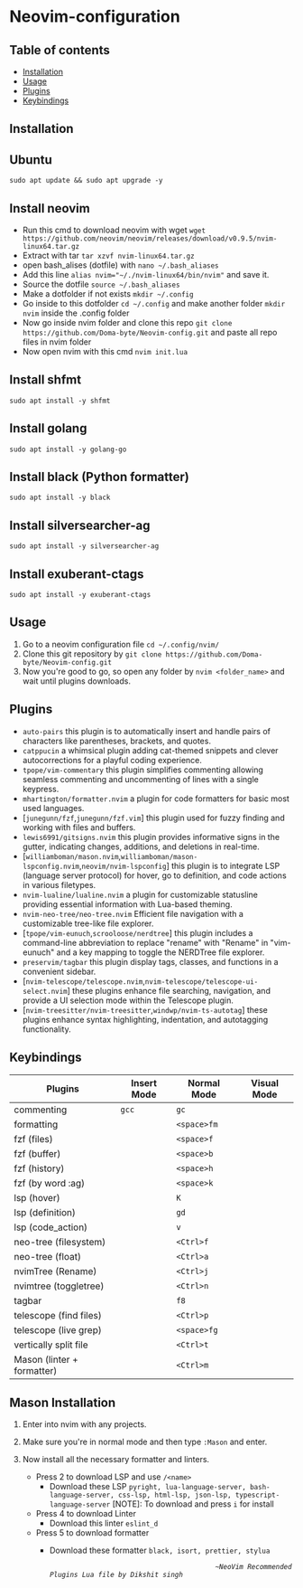 # Neovim-configuration

## Table of contents

- [Installation](#installation)
- [Usage](#usage)
- [Plugins](#plugins)
- [Keybindings](#keybindings)

## Installation

## Ubuntu

```
sudo apt update && sudo apt upgrade -y
```

## Install neovim

- Run this cmd to download neovim with wget `wget https://github.com/neovim/neovim/releases/download/v0.9.5/nvim-linux64.tar.gz`
- Extract with tar `tar xzvf nvim-linux64.tar.gz`
- open bash_alises (dotfile) with `nano ~/.bash_aliases`
- Add this line `alias nvim="~/./nvim-linux64/bin/nvim"` and save it.
- Source the dotfile `source ~/.bash_aliases`
- Make a dotfolder if not exists `mkdir ~/.config`
- Go inside to this dotfolder `cd ~/.config` and make another folder `mkdir nvim` inside the .config folder
- Now go inside nvim folder and clone this repo `git clone https://github.com/Doma-byte/Neovim-config.git` and paste all repo files in nvim folder
- Now open nvim with this cmd `nvim init.lua`

## Install shfmt

```
sudo apt install -y shfmt
```

## Install golang

```
sudo apt install -y golang-go
```

## Install black (Python formatter)

```
sudo apt install -y black
```

## Install silversearcher-ag

```
sudo apt install -y silversearcher-ag
```

## Install exuberant-ctags

```
sudo apt install -y exuberant-ctags
```

## Usage

1. Go to a neovim configuration file `cd ~/.config/nvim/`
2. Clone this git repository by `git clone https://github.com/Doma-byte/Neovim-config.git`
3. Now you're good to go, so open any folder by `nvim <folder_name>` and wait until plugins downloads.

## Plugins

- `auto-pairs` this plugin is to automatically insert and handle pairs of characters like parentheses, brackets, and quotes.
- `catppucin` a whimsical plugin adding cat-themed snippets and clever autocorrections for a playful coding experience.
- `tpope/vim-commentary` this plugin simplifies commenting allowing seamless commenting and uncommenting of lines with a single keypress.
- `mhartington/formatter.nvim` a plugin for code formatters for basic most used languages.
- [`junegunn/fzf`,`junegunn/fzf.vim`] this plugin used for fuzzy finding and working with files and buffers.
- `lewis6991/gitsigns.nvim` this plugin provides informative signs in the gutter, indicating changes, additions, and deletions in real-time.
- [`williamboman/mason.nvim`,`williamboman/mason-lspconfig.nvim`,`neovim/nvim-lspconfig`] this plugin is to integrate LSP (language server protocol) for hover, go to definition, and code actions in various filetypes.
- `nvim-lualine/lualine.nvim` a plugin for customizable statusline providing essential information with Lua-based theming.
- `nvim-neo-tree/neo-tree.nvim` Efficient file navigation with a customizable tree-like file explorer.
- [`tpope/vim-eunuch`,`scrooloose/nerdtree`] this plugin includes a command-line abbreviation to replace "rename" with "Rename" in "vim-eunuch" and a key mapping to toggle the NERDTree file explorer.
- `preservim/tagbar` this plugin display tags, classes, and functions in a convenient sidebar.
- [`nvim-telescope/telescope.nvim`,`nvim-telescope/telescope-ui-select.nvim`] these plugins enhance file searching, navigation, and provide a UI selection mode within the Telescope plugin.
- [`nvim-treesitter/nvim-treesitter`,`windwp/nvim-ts-autotag`] these plugins enhance syntax highlighting, indentation, and autotagging functionality.

## Keybindings

| Plugins                    | Insert Mode | Normal Mode | Visual Mode |
| -------------------------- | ----------- | ----------- | ----------- |
| commenting                 | `gcc`       | `gc`        |             |
| formatting                 |             | `<space>fm` |             |
| fzf (files)                |             | `<space>f`  |             |
| fzf (buffer)               |             | `<space>b`  |             |
| fzf (history)              |             | `<space>h`  |             |
| fzf (by word :ag)          |             | `<space>k`  |             |
| lsp (hover)                |             | `K`         |             |
| lsp (definition)           |             | `gd`        |             |
| lsp (code_action)          |             | `v`         |             |
| neo-tree (filesystem)      |             | `<Ctrl>f`   |             |
| neo-tree (float)           |             | `<Ctrl>a`   |             |
| nvimTree (Rename)          |             | `<Ctrl>j`   |             |
| nvimtree (toggletree)      |             | `<Ctrl>n`   |             |
| tagbar                     |             | `f8`        |             |
| telescope (find files)     |             | `<Ctrl>p`   |             |
| telescope (live grep)      |             | `<space>fg` |             |
| vertically split file      |             | `<Ctrl>t`   |             |
| Mason (linter + formatter) |             | `<Ctrl>m`   |             |

## Mason Installation

1.  Enter into nvim with any projects.
2.  Make sure you're in normal mode and then type `:Mason` and enter.
3.  Now install all the necessary formatter and linters.

    - Press 2 to download LSP and use `/<name>`
      - Download these LSP `pyright, lua-language-server, bash-language-server, css-lsp, html-lsp, json-lsp, typescript-language-server`
    [NOTE]: To download <Enter> and press `i` for install
    - Press 4 to download Linter
      - Download this linter `eslint_d`
    - Press 5 to download formatter
      - Download these formatter `black, isort, prettier, stylua`<i>

                                                     ~NeoVim Recommended Plugins Lua file by Dikshit singh
